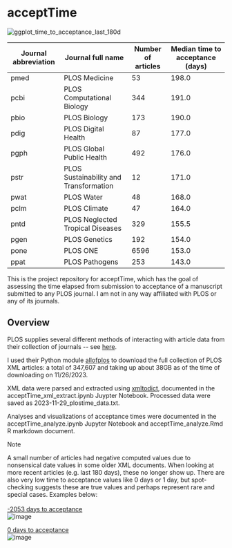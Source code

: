 # acceptTime

![ggplot_time_to_acceptance_last_180d](https://github.com/isturgill/acceptTime/assets/51013120/13335354-bf95-4f15-bd3e-f0567b274cad)


| Journal abbreviation	| Journal full name |	Number of articles |	Median time to acceptance (days) |
| ------- | ---------------- | ------------- | ---------------------- |
| pmed |	PLOS Medicine |	53 |	198.0 |
pcbi	| PLOS Computational Biology |	344 |	191.0 |
pbio	| PLOS Biology	| 173 |	190.0 |
pdig	| PLOS Digital Health |	87 |	177.0 |
pgph	| PLOS Global Public Health |	492 |	176.0 |
pstr	| PLOS Sustainability and Transformation |	12 |	171.0 |
pwat	| PLOS Water | 48 |	168.0 |
pclm	| PLOS Climate |	47 |	164.0 |
pntd	| PLOS Neglected Tropical Diseases |	329 |	155.5 |
pgen	| PLOS Genetics |	192 |	154.0 |
pone	| PLOS ONE |	6596 |	153.0 |
ppat	| PLOS Pathogens |	253 |	143.0 |


This is the project repository for acceptTime, which has the goal of assessing the time elapsed from submission to acceptance of a manuscript submitted to any PLOS journal. I am not in any way affiliated with PLOS or any of its journals.

## Overview
PLOS supplies several different methods of interacting with article data from their collection of journals -- see [here](https://api.plos.org/text-and-data-mining.html). 

I used their Python module [allofplos](https://github.com/PLOS/allofplos) to download the full collection of PLOS XML articles: a total of 347,607 and taking up about 38GB as of the time of downloading on 11/26/2023. 

XML data were parsed and extracted using [xmltodict](https://pypi.org/project/xmltodict/), documented in the acceptTime_xml_extract.ipynb Juypter Notebook. Processed data were saved as 2023-11-29_plostime_data.txt. 

Analyses and visualizations of acceptance times were documented in the acceptTime_analyze.ipynb Jupyter Notebook and acceptTime_analyze.Rmd R markdown document.

> [!NOTE]
> A small number of articles had negative computed values due to nonsensical date values in some older XML documents. When looking at more recent articles (e.g. last 180 days), these no longer show up. There are also very low time to acceptance values like 0 days or 1 day, but spot-checking suggests these are true values and perhaps represent rare and special cases. Examples below: \
> \
> [-2053 days to acceptance](https://journals.plos.org/plosmedicine/article?id=10.1371/journal.pmed.0040325) \
![image](https://github.com/isturgill/acceptTime/assets/51013120/678d41fd-6cf7-4abf-92ca-b641ea366424) 
> 
> [0 days to acceptance](https://journals.plos.org/plosntds/article?id=10.1371/journal.pntd.0004517) \
![image](https://github.com/isturgill/acceptTime/assets/51013120/755ee23a-641c-46eb-b87b-3010c0656ec4)

